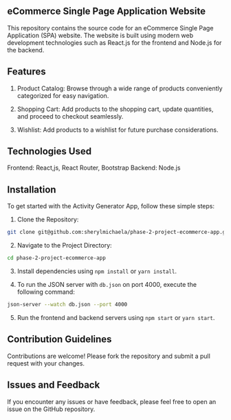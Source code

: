 ## eCommerce Single Page Application Website

This repository contains the source code for an eCommerce Single Page Application (SPA) website. The website is built using modern web development technologies such as React.js for the frontend and Node.js for the backend.

## Features

1. Product Catalog: Browse through a wide range of products conveniently categorized for easy navigation.

2. Shopping Cart: Add products to the shopping cart, update quantities, and proceed to checkout seamlessly.

3. Wishlist: Add products to a wishlist for future purchase considerations.

## Technologies Used

Frontend: React,js, React Router, Bootstrap
Backend: Node.js

## Installation

To get started with the Activity Generator App, follow these simple steps:

1. Clone the Repository:

```bash
git clone git@github.com:sherylmichaela/phase-2-project-ecommerce-app.git
```

2. Navigate to the Project Directory:

```bash
cd phase-2-project-ecommerce-app
```

3. Install dependencies using `npm install` or `yarn install`.

4. To run the JSON server with `db.json` on port 4000, execute the following command:

```bash
json-server --watch db.json --port 4000
```

5. Run the frontend and backend servers using `npm start` or `yarn start`.

## Contribution Guidelines

Contributions are welcome! Please fork the repository and submit a pull request with your changes.

## Issues and Feedback

If you encounter any issues or have feedback, please feel free to open an issue on the GitHub repository.

